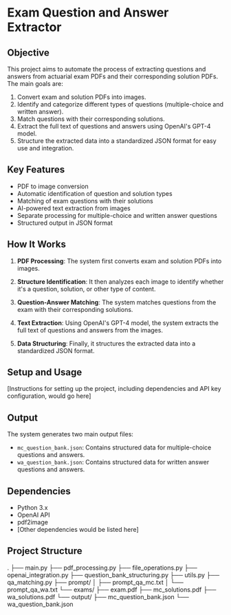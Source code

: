 # Exam Question and Answer Extractor

## Objective

This project aims to automate the process of extracting questions and answers from actuarial exam PDFs and their corresponding solution PDFs. The main goals are:

1. Convert exam and solution PDFs into images.
2. Identify and categorize different types of questions (multiple-choice and written answer).
3. Match questions with their corresponding solutions.
4. Extract the full text of questions and answers using OpenAI's GPT-4 model.
5. Structure the extracted data into a standardized JSON format for easy use and integration.

## Key Features

- PDF to image conversion
- Automatic identification of question and solution types
- Matching of exam questions with their solutions
- AI-powered text extraction from images
- Separate processing for multiple-choice and written answer questions
- Structured output in JSON format

## How It Works

1. **PDF Processing**: The system first converts exam and solution PDFs into images.

2. **Structure Identification**: It then analyzes each image to identify whether it's a question, solution, or other type of content.

3. **Question-Answer Matching**: The system matches questions from the exam with their corresponding solutions.

4. **Text Extraction**: Using OpenAI's GPT-4 model, the system extracts the full text of questions and answers from the images.

5. **Data Structuring**: Finally, it structures the extracted data into a standardized JSON format.

## Setup and Usage

[Instructions for setting up the project, including dependencies and API key configuration, would go here]

## Output

The system generates two main output files:
- `mc_question_bank.json`: Contains structured data for multiple-choice questions and answers.
- `wa_question_bank.json`: Contains structured data for written answer questions and answers.

## Dependencies

- Python 3.x
- OpenAI API
- pdf2image
- [Other dependencies would be listed here]

## Project Structure
.
├── main.py
├── pdf_processing.py
├── file_operations.py
├── openai_integration.py
├── question_bank_structuring.py
├── utils.py
├── qa_matching.py
├── prompt/
│ ├── prompt_qa_mc.txt
│ └── prompt_qa_wa.txt
└── exams/
├── exam.pdf
├── mc_solutions.pdf
├── wa_solutions.pdf
└── output/
├── mc_question_bank.json
└── wa_question_bank.json